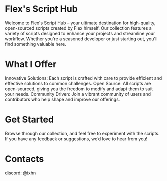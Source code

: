 # Flex's Script Hub
Welcome to Flex's Script Hub – your ultimate destination for high-quality, open-sourced scripts created by Flex himself. Our collection features a variety of scripts designed to enhance your projects and streamline your workflow. Whether you're a seasoned developer or just starting out, you'll find something valuable here.

# What I Offer
Innovative Solutions: Each script is crafted with care to provide efficient and effective solutions to common challenges.
Open Source: All scripts are open-sourced, giving you the freedom to modify and adapt them to suit your needs.
Community Driven: Join a vibrant community of users and contributors who help shape and improve our offerings.

# Get Started
Browse through our collection, and feel free to experiment with the scripts. If you have any feedback or suggestions, we’d love to hear from you!


# Contacts
discord: @ixhn

